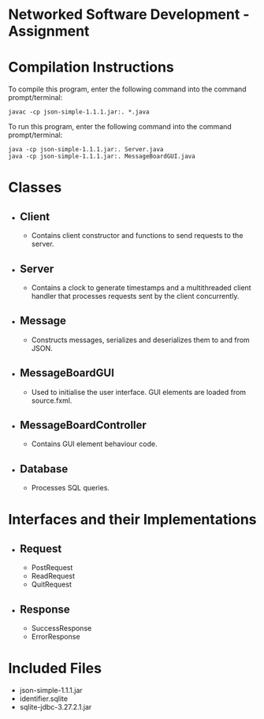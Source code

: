 # Networked Software Development - Assignment
# Compilation Instructions
To compile this program, enter the following command into the command prompt/terminal:
```
javac -cp json-simple-1.1.1.jar:. *.java
```
To run this program, enter the following command into the command prompt/terminal:
```
java -cp json-simple-1.1.1.jar:. Server.java
java -cp json-simple-1.1.1.jar:. MessageBoardGUI.java
```
# Classes
- Client
  -
  - Contains client constructor and functions to send requests to the server.
- Server
  -
  - Contains a clock to generate timestamps and a multithreaded client handler that processes requests sent by the client concurrently.
- Message
  -
  - Constructs messages, serializes and deserializes them to and from JSON.
- MessageBoardGUI
  -
  - Used to initialise the user interface. GUI elements are loaded from source.fxml.
- MessageBoardController
  -
  - Contains GUI element behaviour code.
- Database
  -
  - Processes SQL queries.

# Interfaces and their Implementations
- Request
  -
  - PostRequest
  - ReadRequest
  - QuitRequest
- Response
  -
  - SuccessResponse
  - ErrorResponse
  
# Included Files
- json-simple-1.1.1.jar
- identifier.sqlite
- sqlite-jdbc-3.27.2.1.jar
